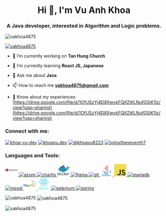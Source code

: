 <h1 align="center">Hi 👋, I'm Vu Anh Khoa</h1>
<h3 align="center">A Java developer, interested in Algorithm and Logic problems.</h3>

<p align="left"> <img src="https://komarev.com/ghpvc/?username=vakhoa4875&label=Profile%20views&color=0e75b6&style=flat" alt="vakhoa4875" /> </p>

<p align="left"> <a href="https://github.com/ryo-ma/github-profile-trophy"><img src="https://github-profile-trophy.vercel.app/?username=vakhoa4875" alt="vakhoa4875" /></a> </p>

- 🔭 I’m currently working on **Tan Hung Church**

- 🌱 I’m currently learning **React JS, Japanese**

- 💬 Ask me about **Java**

- 📫 How to reach me **vakhoa4875@gmail.com**

- 📄 Know about my experiences [https://drive.google.com/file/d/1OfUSzYj4D8XwvkFQifZiKLNufGSiK1lz/view?usp=sharing](https://drive.google.com/file/d/1OfUSzYj4D8XwvkFQifZiKLNufGSiK1lz/view?usp=sharing)

<h3 align="left">Connect with me:</h3>
<p align="left">
<a href="https://linkedin.com/in/khoa-vu-dev" target="blank"><img align="center" src="https://raw.githubusercontent.com/rahuldkjain/github-profile-readme-generator/master/src/images/icons/Social/linked-in-alt.svg" alt="khoa-vu-dev" height="30" width="40" /></a>
<a href="https://fb.com/khoavu.dev" target="blank"><img align="center" src="https://raw.githubusercontent.com/rahuldkjain/github-profile-readme-generator/master/src/images/icons/Social/facebook.svg" alt="khoavu.dev" height="30" width="40" /></a>
<a href="https://www.youtube.com/c/@khoavu8223" target="blank"><img align="center" src="https://raw.githubusercontent.com/rahuldkjain/github-profile-readme-generator/master/src/images/icons/Social/youtube.svg" alt="@khoavu8223" height="30" width="40" /></a>
<a href="https://www.leetcode.com/jojinxtheseventh7" target="blank"><img align="center" src="https://raw.githubusercontent.com/rahuldkjain/github-profile-readme-generator/master/src/images/icons/Social/leet-code.svg" alt="jojinxtheseventh7" height="30" width="40" /></a>
</p>

<h3 align="left">Languages and Tools:</h3>
<p align="left"> <a href="https://angular.io" target="_blank" rel="noreferrer"> <img src="https://raw.githubusercontent.com/devicons/devicon/master/icons/angularjs/angularjs-original-wordmark.svg" alt="angularjs" width="40" height="40"/> </a> <a href="https://azure.microsoft.com/en-in/" target="_blank" rel="noreferrer"> <img src="https://www.vectorlogo.zone/logos/microsoft_azure/microsoft_azure-icon.svg" alt="azure" width="40" height="40"/> </a> <a href="https://www.chartjs.org" target="_blank" rel="noreferrer"> <img src="https://www.chartjs.org/media/logo-title.svg" alt="chartjs" width="40" height="40"/> </a> <a href="https://www.docker.com/" target="_blank" rel="noreferrer"> <img src="https://raw.githubusercontent.com/devicons/devicon/master/icons/docker/docker-original-wordmark.svg" alt="docker" width="40" height="40"/> </a> <a href="https://www.figma.com/" target="_blank" rel="noreferrer"> <img src="https://www.vectorlogo.zone/logos/figma/figma-icon.svg" alt="figma" width="40" height="40"/> </a> <a href="https://git-scm.com/" target="_blank" rel="noreferrer"> <img src="https://www.vectorlogo.zone/logos/git-scm/git-scm-icon.svg" alt="git" width="40" height="40"/> </a> <a href="https://www.java.com" target="_blank" rel="noreferrer"> <img src="https://raw.githubusercontent.com/devicons/devicon/master/icons/java/java-original.svg" alt="java" width="40" height="40"/> </a> <a href="https://developer.mozilla.org/en-US/docs/Web/JavaScript" target="_blank" rel="noreferrer"> <img src="https://raw.githubusercontent.com/devicons/devicon/master/icons/javascript/javascript-original.svg" alt="javascript" width="40" height="40"/> </a> <a href="https://mariadb.org/" target="_blank" rel="noreferrer"> <img src="https://www.vectorlogo.zone/logos/mariadb/mariadb-icon.svg" alt="mariadb" width="40" height="40"/> </a> <a href="https://www.microsoft.com/en-us/sql-server" target="_blank" rel="noreferrer"> <img src="https://www.svgrepo.com/show/303229/microsoft-sql-server-logo.svg" alt="mssql" width="40" height="40"/> </a> <a href="https://www.mysql.com/" target="_blank" rel="noreferrer"> <img src="https://raw.githubusercontent.com/devicons/devicon/master/icons/mysql/mysql-original-wordmark.svg" alt="mysql" width="40" height="40"/> </a> <a href="https://reactjs.org/" target="_blank" rel="noreferrer"> <img src="https://raw.githubusercontent.com/devicons/devicon/master/icons/react/react-original-wordmark.svg" alt="react" width="40" height="40"/> </a> <a href="https://www.selenium.dev" target="_blank" rel="noreferrer"> <img src="https://raw.githubusercontent.com/detain/svg-logos/780f25886640cef088af994181646db2f6b1a3f8/svg/selenium-logo.svg" alt="selenium" width="40" height="40"/> </a> <a href="https://spring.io/" target="_blank" rel="noreferrer"> <img src="https://www.vectorlogo.zone/logos/springio/springio-icon.svg" alt="spring" width="40" height="40"/> </a> </p>

<p><img align="left" src="https://github-readme-stats.vercel.app/api/top-langs?username=vakhoa4875&show_icons=true&locale=en&layout=compact" alt="vakhoa4875" /></p>

<p>&nbsp;<img align="center" src="https://github-readme-stats.vercel.app/api?username=vakhoa4875&show_icons=true&locale=en" alt="vakhoa4875" /></p>

<p><img align="center" src="https://github-readme-streak-stats.herokuapp.com/?user=vakhoa4875&" alt="vakhoa4875" /></p>

